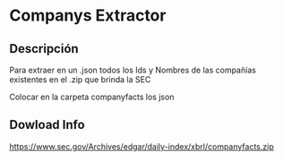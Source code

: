 # Companys Extractor

## Descripción

Para extraer en un .json todos los Ids y Nombres de las compañías existentes en el .zip que brinda la SEC 

Colocar en la carpeta companyfacts los json
 
## Dowload Info
 https://www.sec.gov/Archives/edgar/daily-index/xbrl/companyfacts.zip
